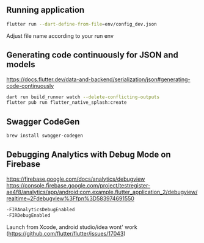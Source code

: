 
## Running application 
``` bash
flutter run --dart-define-from-file=env/config_dev.json
```
Adjust file name according to your run env


## Generating code continuously for JSON and models
https://docs.flutter.dev/data-and-backend/serialization/json#generating-code-continuously

```bash
dart run build_runner watch --delete-conflicting-outputs
flutter pub run flutter_native_splash:create
```

## Swagger CodeGen
```bash
brew install swagger-codegen
```

## Debugging Analytics with Debug Mode on Firebase
https://firebase.google.com/docs/analytics/debugview
https://console.firebase.google.com/project/testregister-ae4f8/analytics/app/android:com.example.flutter_application_2/debugview/realtime~2Fdebugview%3Ffpn%3D583974691550

```bash
-FIRAnalyticsDebugEnabled
-FIRDebugEnabled
```

Launch from Xcode, android studio/idea wont' work (https://github.com/flutter/flutter/issues/17043)